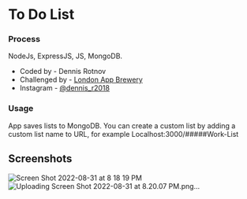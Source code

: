 # To Do List

### Process
NodeJs, ExpressJS, JS, MongoDB.

- Coded by - Dennis Rotnov
- Challenged by - [London App Brewery](https://www.londonappbrewery.com/)
- Instagram - [@dennis_r2018](https://www.instagram.com/dennis_r2018)

### Usage
App saves lists to MongoDB. You can create a custom list by adding a custom list name to URL, for example Localhost:3000/#####Work-List


## Screenshots
![Screen Shot 2022-08-31 at 8 18 19 PM](https://user-images.githubusercontent.com/86169204/187807690-fca09374-5e80-45e1-b075-4ce12ae5303a.png)
![Uploading Screen Shot 2022-08-31 at 8.20.07 PM.png…]()
